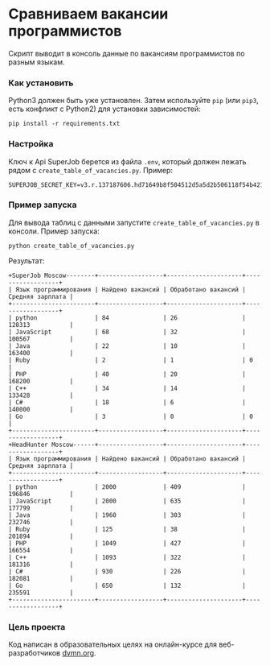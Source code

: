# Сравниваем вакансии программистов

Скрипт выводит в консоль данные по вакансиям программистов по разным языкам.

### Как установить

Python3 должен быть уже установлен.
Затем используйте `pip` (или `pip3`, есть конфликт с Python2) для установки зависимостей:
```
pip install -r requirements.txt
```

### Настройка

Ключ к Api SuperJob берется из файла `.env`, который должен лежать рядом с `create_table_of_vacancies.py`. 
Пример:
```
SUPERJOB_SECRET_KEY=v3.r.137187606.hd71649b8f504512d5a5d2b506118f54b421cac1.49713183a38d3f022a4cdbfb842762976a09473f
```

### Пример запуска
Для вывода таблиц с данными запустите `create_table_of_vacancies.py` в консоли.
Пример запуска:
```
python create_table_of_vacancies.py
```
Результат:
```
+SuperJob Moscow--------+------------------+---------------------+------------------+
| Язык программирования | Найдено вакансий | Обработано вакансий | Средняя зарплата |
+-----------------------+------------------+---------------------+------------------+
| python                | 84               | 26                  | 128313           |
| JavaScript            | 68               | 32                  | 100567           |
| Java                  | 22               | 10                  | 163400           |
| Ruby                  | 2                | 1                   | 0                |
| PHP                   | 40               | 20                  | 168200           |
| C++                   | 34               | 14                  | 133428           |
| C#                    | 18               | 6                   | 140000           |
| Go                    | 3                | 0                   | 0                |
+-----------------------+------------------+---------------------+------------------+
+HeadHunter Moscow------+------------------+---------------------+------------------+
| Язык программирования | Найдено вакансий | Обработано вакансий | Средняя зарплата |
+-----------------------+------------------+---------------------+------------------+
| python                | 2000             | 409                 | 196846           |
| JavaScript            | 2000             | 635                 | 177799           |
| Java                  | 1960             | 303                 | 232746           |
| Ruby                  | 125              | 38                  | 201894           |
| PHP                   | 1049             | 427                 | 166554           |
| C++                   | 1093             | 322                 | 181316           |
| C#                    | 930              | 226                 | 182081           |
| Go                    | 650              | 132                 | 235591           |
+-----------------------+------------------+---------------------+------------------+
```

### Цель проекта

Код написан в образовательных целях на онлайн-курсе для веб-разработчиков [dvmn.org](https://dvmn.org/).
